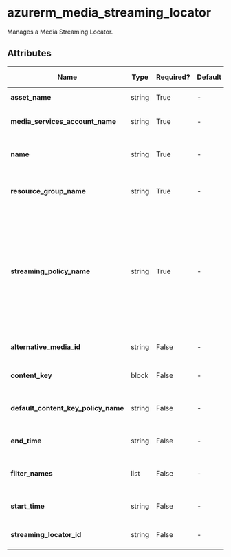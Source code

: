 # azurerm_media_streaming_locator

Manages a Media Streaming Locator.

## Attributes

| Name | Type | Required? | Default  | possible values | Description |
| ---- | ---- | --------- | -------- | ----------- | ----------- |
| **asset_name** | string | True | -  |  -  | Asset Name. Changing this forces a new Streaming Locator to be created. | 
| **media_services_account_name** | string | True | -  |  -  | The Media Services account name. Changing this forces a new Streaming Locator to be created. | 
| **name** | string | True | -  |  -  | The name which should be used for this Streaming Locator. Changing this forces a new Streaming Locator to be created. | 
| **resource_group_name** | string | True | -  |  -  | The name of the Resource Group where the Streaming Locator should exist. Changing this forces a new Streaming Locator to be created. | 
| **streaming_policy_name** | string | True | -  |  -  | Name of the Streaming Policy used by this Streaming Locator. Either specify the name of Streaming Policy you created or use one of the predefined Streaming Policies. The predefined Streaming Policies available are: `Predefined_DownloadOnly`, `Predefined_ClearStreamingOnly`, `Predefined_DownloadAndClearStreaming`, `Predefined_ClearKey`, `Predefined_MultiDrmCencStreaming` and `Predefined_MultiDrmStreaming`. Changing this forces a new Streaming Locator to be created. | 
| **alternative_media_id** | string | False | -  |  -  | Alternative Media ID of this Streaming Locator. Changing this forces a new Streaming Locator to be created. | 
| **content_key** | block | False | -  |  -  | One or more `content_key` blocks. Changing this forces a new Streaming Locator to be created. | 
| **default_content_key_policy_name** | string | False | -  |  -  | Name of the default Content Key Policy used by this Streaming Locator.Changing this forces a new Streaming Locator to be created. | 
| **end_time** | string | False | -  |  -  | The end time of the Streaming Locator. Changing this forces a new Streaming Locator to be created. | 
| **filter_names** | list | False | -  |  -  | A list of names of asset or account filters which apply to this Streaming Locator. Changing this forces a new Streaming Locator to be created. | 
| **start_time** | string | False | -  |  -  | The start time of the Streaming Locator. Changing this forces a new Streaming Locator to be created. | 
| **streaming_locator_id** | string | False | -  |  -  | The ID of the Streaming Locator. Changing this forces a new Streaming Locator to be created. | 

